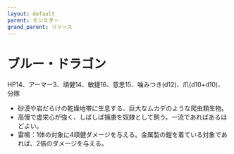 ```yaml
---
layout: default
parent: モンスター
grand_parent: リソース
---
```


# ブルー・ドラゴン

HP14、アーマー3、頑健14、敏捷16、意思15、噛みつき(d12)、爪(d10+d10)、分隊

- 砂漠や岩だらけの乾燥地帯に生息する、巨大なムカデのような爬虫類生物。
- 高慢で虚栄心が強く、しばしば捕虜を奴隷として飼う。一流であればあるほどよい。
- 雷鳴：1体の対象に4頑健ダメージを与える。金属製の鎧を着ている対象であれば、2倍のダメージを与える。
